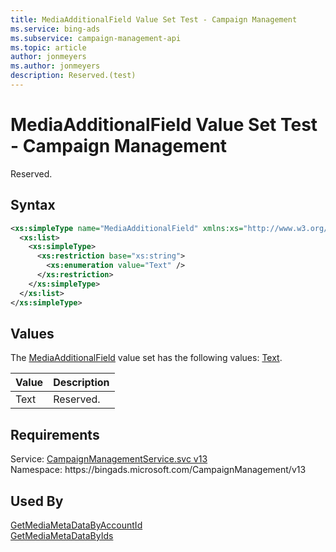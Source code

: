 ```yaml
---
title: MediaAdditionalField Value Set Test - Campaign Management
ms.service: bing-ads
ms.subservice: campaign-management-api
ms.topic: article
author: jonmeyers
ms.author: jonmeyers
description: Reserved.(test)
---
```

# MediaAdditionalField Value Set Test - Campaign Management
Reserved.

## Syntax
```xml
<xs:simpleType name="MediaAdditionalField" xmlns:xs="http://www.w3.org/2001/XMLSchema">
  <xs:list>
    <xs:simpleType>
      <xs:restriction base="xs:string">
        <xs:enumeration value="Text" />
      </xs:restriction>
    </xs:simpleType>
  </xs:list>
</xs:simpleType>
```

## <a name="values"></a>Values

The [MediaAdditionalField](mediaadditionalfield.md) value set has the following values: [Text](#text).

|Value|Description|
|-----------|---------------|
|<a name="text"></a>Text|Reserved.|

## Requirements
Service: [CampaignManagementService.svc v13](https://campaign.api.bingads.microsoft.com/Api/Advertiser/CampaignManagement/v13/CampaignManagementService.svc)  
Namespace: https\://bingads.microsoft.com/CampaignManagement/v13  

## Used By
[GetMediaMetaDataByAccountId](getmediametadatabyaccountid.md)  
[GetMediaMetaDataByIds](getmediametadatabyids.md)  
